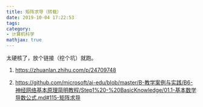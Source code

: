 ```yaml
---
title: 矩阵求导（转载）
date: 2019-10-04 17:22:53
tags:
category:
- 计算机科学
mathjax: true
---
```


太硬核了，放个链接（挖个坑）就跑。

1. https://zhuanlan.zhihu.com/p/24709748

2. https://github.com/microsoft/ai-edu/blob/master/B-教学案例与实践/B6-神经网络基本原理简明教程/Step1%20-%20BasicKnowledge/01.1-基本数学导数公式.md#115-矩阵求导